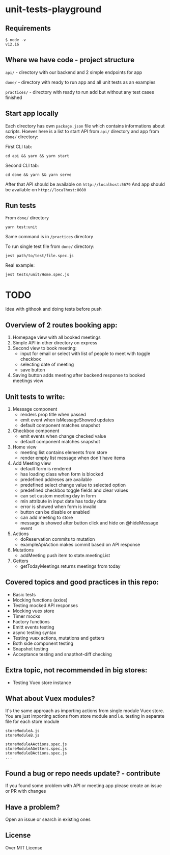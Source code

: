 # unit-tests-playground

## Requirements

```
$ node -v
v12.16
```

## Where we have code - project structure

`api/` - directory with our backend and 2 simple endpoints for app

`done/` - directory with ready to run app and all unit tests as an examples

`practices/` - directory with ready to run add but without any test cases finished

## Start app locally

Each directory has own `package.json` file which contains informations about scripts. Hoever here is a list to start API from `api/` directory and app from `done/` directory:

First CLI tab:
```
cd api && yarn && yarn start
```

Second CLI tab:
```
cd done && yarn && yarn serve
```

After that API should be available on `http://localhost:5679`
And app should be available on `http://localhost:8080`

## Run tests

From `done/` directory
```
yarn test:unit
```

Same command is in `/practices` directory

To run single test file from `done/` directory:
```
jest path/to/test/file.spec.js
```

Real example:
```
jest tests/unit/Home.spec.js
```

# TODO
Idea with githook and doing tests before push

## Overview of 2 routes booking app:

1. Homepage view with all booked meetings
2. Simple API in other directory on express
3. Second view to book meeting:
    - input for email or select with list of people to meet with toggle checkbox
    - selecting date of meeting
    - save button
4. Saving button adds meeting after backend response to booked meetings view

## Unit tests to write:

1. Message component
    - renders prop title when passed
    - emit event when isMessageShowed updates
    - default component matches snapshot
2. Checkbox component
    - emit events when change checked value
    - default component matches snapshot
3. Home view
    - meeting list contains elements from store
    - render empty list message when don\'t have items
4. Add Meeting view
    - default form is rendered
    - has loading class when form is blocked
    - predefined addreses are available
    - predefined select change value to selected option
    - predefined checkbox toggle fields and clear values
    - can set custom meeting day in form
    - min attribute in input date has today date
    - error is showed when form is invalid
    - button can be disable or enabled
    - can add meeting to store
    - message is showed after button click and hide on @hideMessage event
5. Actions
    - doReservation commits to mutation
    - exampleApiAction makes commit based on API response
6. Mutations
    - addMeeting push item to state.meetingList
7. Getters
    - getTodayMeetings returns meetings from today


## Covered topics and good practices in this repo:
- Basic tests
- Mocking functions (axios)
- Testing mocked API responses
- Mocking vuex store
- Timer mocks
- Factory functions
- Emitt events testing
- async testing syntax
- Testing vuex actions, mutations and getters
- Both side component testing
- Snapshot testing
- Acceptance testing and snapthot-diff checking

## Extra topic, not recommended in big stores:
- Testing Vuex store instance

## What about Vuex modules?
It's the same approach as importing actions from single module Vuex store. You are just importing actions from store module and i.e. testing in separate file for each store module

```
storeModuleA.js
storeModuleB.js
```

```
storeModuleAActions.spec.js
storeModuleAGetters.spec.js
storeModuleBActions.spec.js
...
```

## Found a bug or repo needs update? - contribute

If you found some problem with API or meeting app please create an issue or PR with changes

## Have a problem?

Open an issue or search in existing ones

## License

Over MIT License
